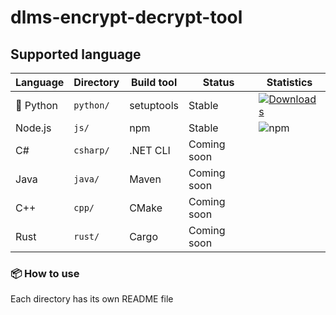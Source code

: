 # dlms-encrypt-decrypt-tool

## Supported language

|  Language  | Directory |   Build tool   |   Status    |  Statistics                                            |
|------------|-----------|----------------|-------------|--------------------------------------------------------|
|🐍 Python   | `python/` | setuptools     |   Stable    | [![Downloads](https://pepy.tech/badge/dlms-crypto-tool)](https://pepy.tech/project/dlms-crypto-tool) |
| Node.js    | `js/`     | npm            |   Stable    | ![npm](https://img.shields.io/npm/dt/dlms-crypto-tool) |
| C#         | `csharp/` | .NET CLI       | Coming soon |                                                        |
| Java       | `java/`   | Maven          | Coming soon |                                                        |
| C++        | `cpp/`    | CMake          | Coming soon |                                                        |
| Rust       | `rust/`   | Cargo          | Coming soon |                                                        |

### 📦 How to use

Each directory has its own README file
